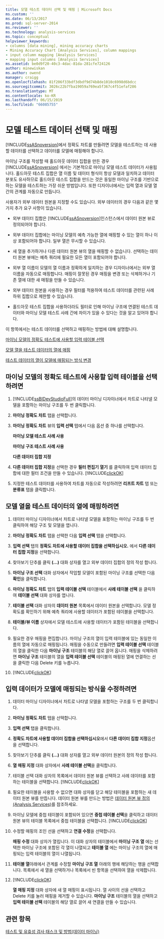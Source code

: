 ```yaml
---
title: 모델 테스트 데이터 선택 및 매핑 | Microsoft Docs
ms.custom: ''
ms.date: 06/13/2017
ms.prod: sql-server-2014
ms.reviewer: ''
ms.technology: analysis-services
ms.topic: conceptual
helpviewer_keywords:
- columns [data mining], mining accuracy charts
- Mining Accuracy Chart [Analysis Services], column mappings
- input column mapping [Analysis Services]
- mapping input columns [Analysis Services]
ms.assetid: be0d9f20-40c3-4dac-81da-281cfe724126
author: minewiskan
ms.author: owend
manager: craigg
ms.openlocfilehash: 81f206f33bdf3dbdf9d74b8de1010c6998d6bdcc
ms.sourcegitcommit: 3026c22b7fba19059a769ea5f367c4f51efaf286
ms.translationtype: MT
ms.contentlocale: ko-KR
ms.lasthandoff: 06/15/2019
ms.locfileid: "66085755"
---
```

# <a name="choose-and-map-model-testing-data"></a>모델 테스트 데이터 선택 및 매핑
  [!INCLUDE[ssASnoversion](../../includes/ssasnoversion-md.md)]에서 정확도 차트를 만들려면 모델을 테스트하는 데 사용할 데이터를 선택하고 데이터를 모델에 매핑해야 합니다.  
  
 마이닝 구조를 작성할 때 홀드아웃 데이터 집합을 만든 경우 [!INCLUDE[ssASnoversion](../../includes/ssasnoversion-md.md)] 에서는 기본적으로 마이닝 모델 테스트 데이터가 사용됩니다. 홀드아웃 테스트 집합은 열 이름 및 데이터 형식이 항상 모델과 일치하고 데이터 분포도 유사하므로 홀드아웃 테스트 집합을 만드는 것은 동일한 마이닝 구조를 기반으로 하는 모델을 테스트하는 가장 쉬운 방법입니다. 또한 디자이너에서는 입력 열과 모델 열 간의 관계를 자동으로 만듭니다.  
  
 사용자가 외부 데이터 원본을 지정할 수도 있습니다. 외부 데이터의 경우 다음과 같은 몇 가지 추가 요구 사항이 있습니다.  
  
-   외부 데이터 집합은 [!INCLUDE[ssASnoversion](../../includes/ssasnoversion-md.md)]인스턴스에서 데이터 원본 뷰로 정의되어야 합니다.  
  
-   외부 데이터 집합에는 마이닝 모델의 예측 가능한 열에 매핑할 수 있는 열이 하나 이상 포함되어야 합니다. 일부 열은 무시할 수 있습니다.  
  
-   새 열을 추가하거나 다른 데이터 원본 뷰의 열을 매핑할 수 없습니다. 선택하는 데이터 원본 뷰에는 예측 쿼리에 필요한 모든 열이 포함되어야 합니다.  
  
-   외부 열 이름이 모델의 열 이름과 정확하게 일치하는 경우 디자이너에서는 외부 열 이름을 자동으로 매핑합니다. 매핑이 잘못된 경우 매핑을 변경 또는 삭제하거나 기존 열에 대한 새 매핑을 만들 수 있습니다.  
  
-   외부 데이터 원본을 사용하는 경우 필터를 적용하여 테스트 데이터를 관련된 사례 하위 집합으로 제한할 수 있습니다.  
  
-   홀드아웃 테스트 집합을 사용하더라도 필터로 인해 마이닝 구조에 연결된 테스트 데이터와 마이닝 모델 테스트 사례 간에 차이가 있을 수 있다는 것을 알고 있어야 합니다.  
  
 이 항목에서는 테스트 데이터를 선택하고 매핑하는 방법에 대해 설명합니다.  
  
 [마이닝 모델의 정확도 테스트에 사용할 입력 테이블 선택](#bkmk_SelectInputs)  
  
 [모델 열을 테스트 데이터의 열에 매핑](#bkmk_MapColumns)  
  
 [테스트 데이터의 열이 모델에 매핑되는 방식 변경](#bkmk_ChangeMappings)  
  
##  <a name="bkmk_SelectInputs"></a> 마이닝 모델의 정확도 테스트에 사용할 입력 테이블을 선택하려면  
  
1.  [!INCLUDE[ssBIDevStudioFull](../../includes/ssbidevstudiofull-md.md)]의 데이터 마이닝 디자이너에서 차트로 나타낼 모델을 포함하는 마이닝 구조를 두 번 클릭합니다.  
  
2.  **마이닝 정확도 차트** 탭을 선택합니다.  
  
3.  **마이닝 정확도 차트** 뷰의 **입력 선택** 탭에서 다음 옵션 중 하나를 선택합니다.  
  
     **마이닝 모델 테스트 사례 사용**  
  
     **마이닝 구조 테스트 사례 사용**  
  
     **다른 데이터 집합 지정**  
  
4.  **다른 데이터 집합 지정**을 선택한 경우 **필터 편집기 열기** 를 클릭하여 입력 데이터 집합에 대한 필터 조건을 만들 수 있습니다. [!INCLUDE[clickOK](../../includes/clickok-md.md)]  
  
5.  지정한 테스트 데이터를 사용하여 차트를 자동으로 작성하려면 **리프트 차트** 탭 또는 **분류표** 탭을 클릭합니다.  
  
##  <a name="bkmk_MapColumns"></a> 모델 열을 테스트 데이터의 열에 매핑하려면  
  
1.  데이터 마이닝 디자이너에서 차트로 나타낼 모델을 포함하는 마이닝 구조를 두 번 클릭하여 해당 구조 및 모델을 엽니다.  
  
2.  **마이닝 정확도 차트** 탭을 선택한 다음 **입력 선택** 탭을 선택합니다.  
  
3.  **입력 선택** 탭의 **정확도 차트에 사용할 데이터 집합을 선택하십시오.** 에서 **다른 데이터 집합 지정**을 선택합니다.  
  
4.  찾아보기 단추를 클릭 **(...)**  대화 상자를 열고 외부 데이터 집합의 정의 작성 합니다.  
  
5.  **마이닝 구조 선택** 대화 상자에서 작업할 모델이 포함된 마이닝 구조를 선택한 다음 **확인**을 클릭합니다.  
  
6.  **마이닝 정확도 차트** 탭의 **입력 테이블 선택** 테이블에서 **사례 테이블 선택** 을 클릭하여 **테이블 선택** 대화 상자를 엽니다.  
  
7.  **테이블 선택** 대화 상자의 **데이터 원본** 목록에서 데이터 원본을 선택합니다. 모델 정확도를 확인하기 위해 예측 쿼리에 사용할 데이터가 포함된 테이블을 선택합니다.  
  
8.  **테이블/뷰 이름** 상자에서 모델 테스트에 사용할 데이터가 포함된 테이블을 선택합니다.  
  
9. 필요한 경우 매핑을 편집합니다. 마이닝 구조의 열이 입력 테이블에 있는 동일한 이름의 열에 자동으로 매핑됩니다. 매핑을 수동으로 만들려면 **입력 테이블 선택** 테이블의 열을 클릭한 다음 **마이닝 구조** 테이블의 해당 열로 끌어 옵니다. 매핑을 삭제하려면 **마이닝 구조** 테이블의 열을 **입력 테이블 선택** 테이블의 매핑된 열에 연결하는 선을 클릭한 다음 Delete 키를 누릅니다.  
  
10. [!INCLUDE[clickOK](../../includes/clickok-md.md)]  
  
##  <a name="bkmk_ChangeMappings"></a> 입력 데이터가 모델에 매핑되는 방식을 수정하려면  
  
1.  데이터 마이닝 디자이너에서 차트로 나타낼 모델을 포함하는 구조를 두 번 클릭합니다.  
  
2.  **마이닝 정확도 차트** 탭을 선택합니다.  
  
3.  **입력 선택** 탭을 클릭합니다.  
  
4.  **정확도 차트에 사용할 데이터 집합을 선택하십시오**에서 **다른 데이터 집합 지정**옵션을 선택합니다.  
  
5.  찾아보기 단추를 클릭 **(...)**  대화 상자를 열고 외부 데이터 원본의 정의 작성 합니다.  
  
6.  **열 매핑 지정** 대화 상자에서 **사례 테이블 선택**을 클릭합니다.  
  
7.  테이블 선택 대화 상자의 목록에서 데이터 원본 뷰를 선택하고 사례 데이터를 포함하는 테이블을 선택합니다. [!INCLUDE[clickOK](../../includes/clickok-md.md)]  
  
8.  필요한 테이블을 사용할 수 없으면 대화 상자를 닫고 해당 테이블을 포함하는 새 데이터 원본 뷰를 만듭니다. 데이터 원본 뷰를 만드는 방법은 [데이터 원본 뷰 정의&#40;Analysis Services&#41;](../multidimensional-models/defining-a-data-source-view-analysis-services.md)를 참조하세요.  
  
9. 마이닝 모델에 중첩 테이블이 포함되어 있으면 **중첩 테이블 선택**을 클릭하고 데이터 원본 뷰의 테이블 목록에서 중첩 테이블을 선택합니다. [!INCLUDE[clickOK](../../includes/clickok-md.md)]  
  
10. 수정할 매핑의 조인 선을 선택하고 **연결 수정**을 선택합니다.  
  
     **매핑 수정** 대화 상자가 열립니다. 이 대화 상자의 테이블에서 **마이닝 구조 열** 에는 선택한 마이닝 구조에 포함된 각 열이 나열되고 **테이블 열** 에는 마이닝 구조의 열에 매핑되는 입력 테이블의 열이 나열됩니다.  
  
11. **테이블 열**아래에서 관계를 수정할 **마이닝 구조 열** 아래의 행에 해당하는 행을 선택합니다. 목록에서 새 열을 선택하거나 목록에서 빈 항목을 선택하여 열을 삭제합니다.  
  
12. [!INCLUDE[clickOK](../../includes/clickok-md.md)]  
  
     **열 매핑 지정** 대화 상자에 새 열 매핑이 표시됩니다. 열 사이의 선을 선택하고 Delete 키를 눌러 매핑을 제거할 수 있습니다. **마이닝 구조** 테이블의 열을 선택하고 **입력 테이블 선택** 테이블의 해당 열로 끌어 새 연결을 만들 수 있습니다.  
  
## <a name="see-also"></a>관련 항목  
 [테스트 및 유효성 검사 태스크 및 방법&#40;데이터 마이닝&#41;](testing-and-validation-tasks-and-how-tos-data-mining.md)  
  
  
